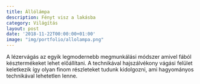 ```yaml
---
title: Állólámpa
description: Fényt visz a lakásba
category: Világítás
layout: post
date: '2018-11-22T00:00:00+01:00'
image: "img/portfolio/allolampa.png"
---
```

A lézervágás az egyik legmodernebb megmunkálási módszer amivel fából késztermékeket lehet előállítani. A technikával hajszálvékony vágási felület keletkezik így olyan finom részleteket tudunk kidolgozni, ami hagyományos technikával lehetetlen lenne.
